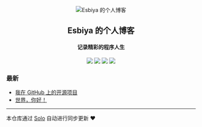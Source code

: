 <p align="center"><img alt="Esbiya 的个人博客" src="https://static.b3log.org/images/brand/solo-32.png"></p><h2 align="center">
Esbiya 的个人博客
</h2>

<h4 align="center">记录精彩的程序人生</h4>
<p align="center"><a title="Esbiya 的个人博客" target="_blank" href="https://github.com/Esbiya/solo-blog"><img src="https://img.shields.io/github/last-commit/Esbiya/solo-blog.svg?style=flat-square&color=FF9900"></a>
<a title="GitHub repo size in bytes" target="_blank" href="https://github.com/Esbiya/solo-blog"><img src="https://img.shields.io/github/repo-size/Esbiya/solo-blog.svg?style=flat-square"></a>
<a title="Solo Version" target="_blank" href="https://github.com/b3log/solo/releases"><img src="https://img.shields.io/badge/solo-3.6.6-f1e05a.svg?style=flat-square&color=blueviolet"></a>
<a title="Hits" target="_blank" href="https://github.com/b3log/hits"><img src="https://hits.b3log.org/Esbiya/solo-blog.svg"></a></p>

### 最新

* [我在 GitHub 上的开源项目](https://www.esbiya.cn/my-github-repos)
* [世界，你好！](https://www.esbiya.cn/hello-solo)



---

本仓库通过 [Solo](https://github.com/b3log/solo) 自动进行同步更新 ❤️ 